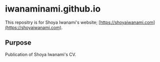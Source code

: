 # iwanaminami.github.io

This repositry is for Shoya Iwanami's website; [https://shoyaiwanami.com](https://shoyaiwanami.com).

## Purpose
Publication of Shoya Iwanami's CV.
